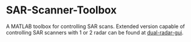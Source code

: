 # SAR-Scanner-Toolbox
A MATLAB toolbox for controlling SAR scans. Extended version capable of controlling SAR scanners with 1 or 2 radar can be found at [dual-radar-gui](https://github.com/josiahwsmith10/dual-radar-gui). 
